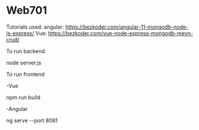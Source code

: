 # Web701
Tutorials used: 
angular: https://bezkoder.com/angular-11-mongodb-node-js-express/
Vue: https://bezkoder.com/vue-node-express-mongodb-mevn-crud/

To run backend

node server.js

To run frontend

-Vue

npm run build

-Angular

ng serve --port 8081
